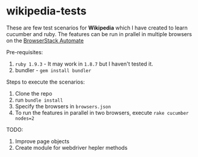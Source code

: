 wikipedia-tests
===============
These are few test scenarios for **Wikipedia** which I have created to learn cucumber and ruby. The features can be run in prallel in multiple browsers on the [BrowserStack Automate](http://www.browserstack.com/automate)  

Pre-requisites:
  1. `ruby 1.9.3` - It may work in `1.8.7` but I haven't tested it.
  2. bundler - `gem install bundler`

Steps to execute the scenarios:
  1. Clone the repo
  2. run `bundle install`
  3. Specify the browsers in `browsers.json`
  4. To run the features in parallel in two browsers, execute `rake cucumber nodes=2`

TODO:
  1. Improve page objects
  2. Create module for webdriver hepler methods
